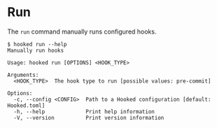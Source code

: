 # Run

The `run` command manually runs configured hooks.

```
$ hooked run --help
Manually run hooks

Usage: hooked run [OPTIONS] <HOOK_TYPE>

Arguments:
  <HOOK_TYPE>  The hook type to run [possible values: pre-commit]

Options:
  -c, --config <CONFIG>  Path to a Hooked configuration [default: Hooked.toml]
  -h, --help             Print help information
  -V, --version          Print version information
```
